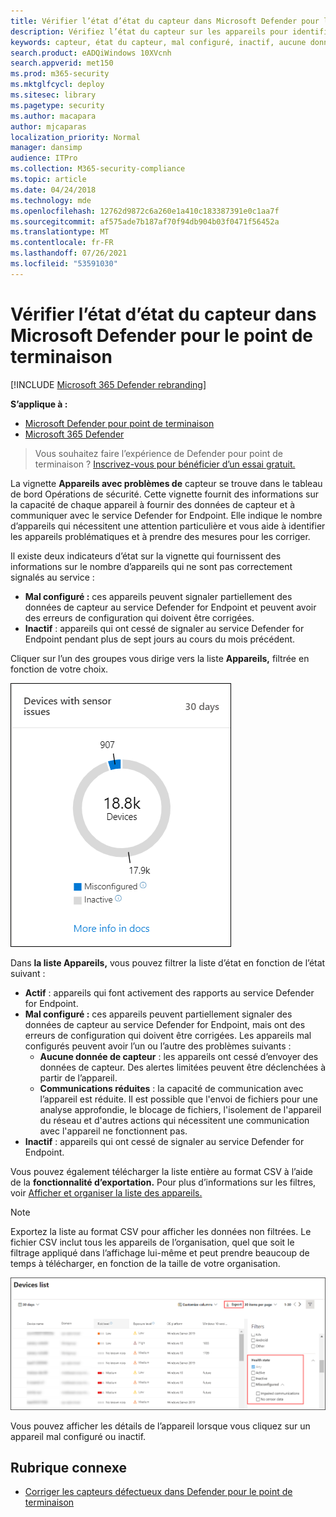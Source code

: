 ```yaml
---
title: Vérifier l’état d’état du capteur dans Microsoft Defender pour le point de terminaison
description: Vérifiez l’état du capteur sur les appareils pour identifier ceux qui sont mal configurés, inactifs ou qui ne rapportent pas de données de capteur.
keywords: capteur, état du capteur, mal configuré, inactif, aucune donnée de capteur, données du capteur, communications altérées, communication
search.product: eADQiWindows 10XVcnh
search.appverid: met150
ms.prod: m365-security
ms.mktglfcycl: deploy
ms.sitesec: library
ms.pagetype: security
ms.author: macapara
author: mjcaparas
localization_priority: Normal
manager: dansimp
audience: ITPro
ms.collection: M365-security-compliance
ms.topic: article
ms.date: 04/24/2018
ms.technology: mde
ms.openlocfilehash: 12762d9872c6a260e1a410c183387391e0c1aa7f
ms.sourcegitcommit: af575ade7b187af70f94db904b03f0471f56452a
ms.translationtype: MT
ms.contentlocale: fr-FR
ms.lasthandoff: 07/26/2021
ms.locfileid: "53591030"
---
```

# <a name="check-sensor-health-state-in-microsoft-defender-for-endpoint"></a>Vérifier l’état d’état du capteur dans Microsoft Defender pour le point de terminaison

[!INCLUDE [Microsoft 365 Defender rebranding](../../includes/microsoft-defender.md)]

**S’applique à :**
- [Microsoft Defender pour point de terminaison](https://go.microsoft.com/fwlink/p/?linkid=2154037)
- [Microsoft 365 Defender](https://go.microsoft.com/fwlink/?linkid=2118804)

> Vous souhaitez faire l’expérience de Defender pour point de terminaison ? [Inscrivez-vous pour bénéficier d’un essai gratuit.](https://www.microsoft.com/microsoft-365/windows/microsoft-defender-atp?ocid=docs-wdatp-checksensor-abovefoldlink)

La vignette **Appareils avec problèmes de** capteur se trouve dans le tableau de bord Opérations de sécurité. Cette vignette fournit des informations sur la capacité de chaque appareil à fournir des données de capteur et à communiquer avec le service Defender for Endpoint. Elle indique le nombre d’appareils qui nécessitent une attention particulière et vous aide à identifier les appareils problématiques et à prendre des mesures pour les corriger.

Il existe deux indicateurs d’état sur la vignette qui fournissent des informations sur le nombre d’appareils qui ne sont pas correctement signalés au service :
- **Mal configuré :** ces appareils peuvent signaler partiellement des données de capteur au service Defender for Endpoint et peuvent avoir des erreurs de configuration qui doivent être corrigées.
- **Inactif** : appareils qui ont cessé de signaler au service Defender for Endpoint pendant plus de sept jours au cours du mois précédent.

Cliquer sur l’un des groupes vous dirige vers la liste **Appareils,** filtrée en fonction de votre choix.

![Capture d’écran de la vignette Appareils avec problèmes de capteur](images/atp-devices-with-sensor-issues-tile.png)

Dans **la liste Appareils,** vous pouvez filtrer la liste d’état en fonction de l’état suivant :
- **Actif** : appareils qui font activement des rapports au service Defender for Endpoint.
- **Mal configuré :** ces appareils peuvent partiellement signaler des données de capteur au service Defender for Endpoint, mais ont des erreurs de configuration qui doivent être corrigées. Les appareils mal configurés peuvent avoir l’un ou l’autre des problèmes suivants :
  - **Aucune donnée de capteur** : les appareils ont cessé d’envoyer des données de capteur. Des alertes limitées peuvent être déclenchées à partir de l’appareil.
  - **Communications réduites** : la capacité de communication avec l’appareil est réduite. Il est possible que l'envoi de fichiers pour une analyse approfondie, le blocage de fichiers, l'isolement de l'appareil du réseau et d'autres actions qui nécessitent une communication avec l'appareil ne fonctionnent pas.
- **Inactif** : appareils qui ont cessé de signaler au service Defender for Endpoint.

Vous pouvez également télécharger la liste entière au format CSV à l’aide de la **fonctionnalité d’exportation.** Pour plus d’informations sur les filtres, voir [Afficher et organiser la liste des appareils.](machines-view-overview.md)

>[!NOTE]
>Exportez la liste au format CSV pour afficher les données non filtrées. Le fichier CSV inclut tous les appareils de l’organisation, quel que soit le filtrage appliqué dans l’affichage lui-même et peut prendre beaucoup de temps à télécharger, en fonction de la taille de votre organisation.

![Capture d’écran de la page liste Appareils](images/atp-devices-list-page.png)

Vous pouvez afficher les détails de l’appareil lorsque vous cliquez sur un appareil mal configuré ou inactif.

## <a name="related-topic"></a>Rubrique connexe
- [Corriger les capteurs défectueux dans Defender pour le point de terminaison](fix-unhealthy-sensors.md)
